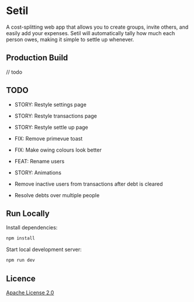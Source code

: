 # Setil

A cost-splitting web app that allows you to create groups, invite others, and easily add your expenses. Setil will automatically tally how much each person owes, making it simple to settle up whenever.

## Production Build

// todo

## TODO

- STORY: Restyle settings page
- STORY: Restyle transactions page
- STORY: Restyle settle up page
- FIX: Remove primevue toast

- FIX: Make owing colours look better

- FEAT: Rename users
- STORY: Animations

- Remove inactive users from transactions after debt is cleared
- Resolve debts over multiple people

## Run Locally

Install dependencies:

```bash
npm install
```

Start local development server:

```bash
npm run dev
```

## Licence

[Apache License 2.0](LICENSE)
